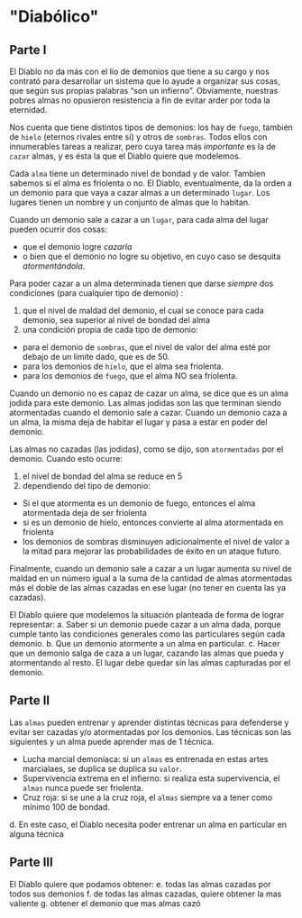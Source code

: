 # "Diabólico"

## Parte I

El Diablo no da más con el lío de demonios que tiene a su cargo y nos contrató para desarrollar un sistema que lo ayude a organizar sus cosas, que según sus propias palabras “son un infierno”.
Obviamente, nuestras pobres almas no opusieron resistencia a fin de evitar arder por toda la eternidad.

Nos cuenta que tiene distintos tipos de demonios: 
los hay de `fuego`, también de `hielo` (eternos rivales entre sí) y otros de `sombras`. Todos ellos con innumerables tareas a realizar, pero cuya tarea más *importante* es la de `cazar` almas, y es ésta la que el Diablo quiere que modelemos.

Cada `alma` tiene un determinado nivel de bondad y de valor. Tambien sabemos si el alma es friolenta o no.
El Diablo, eventualmente, da la orden a un demonio para que vaya a cazar almas a un determinado `lugar`. Los lugares tienen un nombre y un conjunto de almas que lo habitan.

Cuando un demonio sale a cazar a un `lugar`, para cada alma del lugar pueden ocurrir dos cosas: 
* que el demonio logre *cazarla*
* o bien que el demonio no logre su objetivo, en cuyo caso se desquita *atormentándola*.

Para poder cazar a un alma determinada tienen que darse *siempre* dos condiciones (para cualquier tipo de demonio) :

1. que el nivel de maldad del demonio, el cual se conoce para cada demonio, sea superior al nivel de bondad del alma
2. una condición propia de cada tipo de demonio:
* para el demonio de `sombras`, que el nivel de valor del alma esté por debajo de un límite dado, que es de 50.
* para los demonios de `hielo`, que el alma sea friolenta.
* para los demonios de `fuego`, que el alma NO sea friolenta.

Cuando un demonio no es capaz de cazar un alma, se dice que es un alma jodida para este demonio. Las almas jodidas son las que terminan siendo atormentadas cuando el demonio sale a cazar.
Cuando un demonio caza a un alma, la misma deja de habitar el lugar y pasa a estar en poder del demonio.

Las almas no cazadas (las jodidas), como se dijo, son `atormentadas` por el demonio. Cuando esto ocurre:
1. el nivel de bondad del alma se reduce en 5
2. dependiendo del tipo de demonio:
* Si el que atormenta es un demonio de fuego, entonces el alma atormentada deja de ser friolenta
* si es un demonio de hielo, entonces convierte al alma atormentada en friolenta
* los demonios de sombras disminuyen adicionalmente el nivel de valor a la mitad para mejorar las probabilidades de éxito en un ataque futuro.

Finalmente, cuando un demonio sale a cazar a un lugar aumenta su nivel de maldad en un número igual a la suma de la cantidad de almas atormentadas más el doble de las almas cazadas en ese lugar (no tener en cuenta las ya cazadas).

El Diablo quiere que modelemos la situación planteada de forma de lograr representar:
    a. Saber si un demonio puede cazar a un alma dada, porque cumple tanto las condiciones generales como las particulares según cada demonio.
    b. Que un demonio atormente a un alma en particular.
    c. Hacer que un demonio salga de caza a un lugar, cazando las almas que pueda y atormentando al resto. El lugar debe quedar sin las almas capturadas por el demonio.

## Parte II

Las `almas` pueden entrenar y aprender distintas técnicas para defenderse y evitar ser cazadas y/o atormentadas por los demonios. Las técnicas son las siguientes y un alma puede aprender mas de 1 técnica.

* Lucha marcial demoníaca: si un `almas` es entrenada en estas artes marcialaes, se duplica se duplica su `valor`.
* Supervivencia extrema en el infierno: si realiza esta supervivencia, el `almas` nunca puede ser friolenta.
* Cruz roja:  si se une a la cruz roja, el `almas` siempre va a tener como mínimo 100 de bondad.

d. En este caso, el Diablo necesita poder entrenar un alma en particular en alguna técnica

## Parte III

El Diablo quiere que podamos obtener:
e. todas las almas cazadas por todos sus demonios
f. de todas las almas cazadas, quiere obtener la mas valiente
g. obtener el demonio que mas almas cazó

